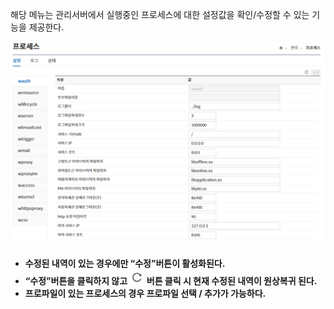 해당 메뉴는 관리서버에서 실행중인 프로세스에 대한 설정값을 확인/수정할 수 있는 기능을 제공한다.

![프로세스 설정](image.png)

- **수정된 내역이 있는 경우에만 “수정”버튼이 활성화된다.**  
- **“수정”버튼을 클릭하지 않고 ![새로고침](../../refreshIcon.png) 버튼 클릭 시 현재 수정된 내역이 원상복귀 된다.**  
- **프로파일이 있는 프로세스의 경우 프로파일 선택 / 추가가 가능하다.**  

